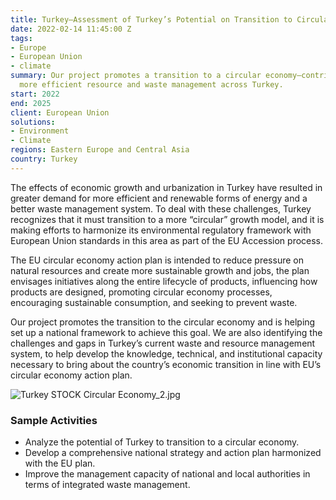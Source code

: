 ```yaml
---
title: Turkey—Assessment of Turkey’s Potential on Transition to Circular Economy
date: 2022-02-14 11:45:00 Z
tags:
- Europe
- European Union
- climate
summary: Our project promotes a transition to a circular economy—contributing to a
  more efficient resource and waste management across Turkey.
start: 2022
end: 2025
client: European Union
solutions:
- Environment
- Climate
regions: Eastern Europe and Central Asia
country: Turkey
---
```


The effects of economic growth and urbanization in Turkey have resulted in greater demand for more efficient and renewable forms of energy and a better waste management system. To deal with these challenges, Turkey recognizes that it must transition to a more “circular” growth model, and it is making efforts to harmonize its environmental regulatory framework with European Union standards in this area as part of the EU Accession process.

The EU circular economy action plan is intended to reduce pressure on natural resources and create more sustainable growth and jobs, the plan envisages initiatives along the entire lifecycle of products, influencing how products are designed, promoting circular economy processes, encouraging sustainable consumption, and seeking to prevent waste.

Our project promotes the transition to the circular economy and is helping set up a national framework to achieve this goal. We are also identifying the challenges and gaps in Turkey’s current waste and resource management system, to help develop the knowledge, technical, and institutional capacity necessary to bring about the country’s economic transition in line with EU’s circular economy action plan.

![Turkey STOCK Circular Economy_2.jpg](/uploads/Turkey%20STOCK%20Circular%20Economy_2.jpg)

### Sample Activities

* Analyze the potential of Turkey to transition to a circular economy.  
* Develop a comprehensive national strategy and action plan harmonized with the EU plan.
* Improve the management capacity of national and local authorities in terms of integrated waste management.